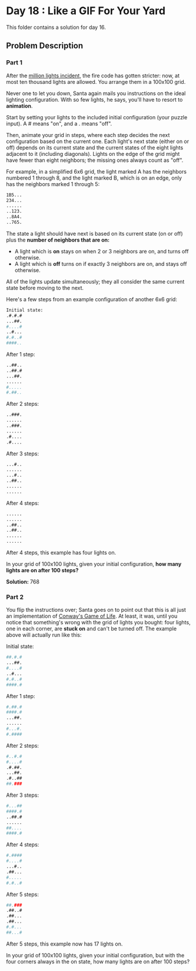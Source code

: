 # Day 18 : Like a GIF For Your Yard

This folder contains a solution for day 16.

## Problem Description

### Part 1

After the [million lights incident](https://adventofcode.com/2015/day/6), the fire code has gotten stricter: now, at most ten thousand lights are allowed. You arrange them in a 100x100 grid.

Never one to let you down, Santa again mails you instructions on the ideal lighting configuration. With so few lights, he says, you'll have to resort to **animation**.

Start by setting your lights to the included initial configuration (your puzzle input). A # means "on", and a . means "off".

Then, animate your grid in steps, where each step decides the next configuration based on the current one. Each light's next state (either on or off) depends on its current state and the current states of the eight lights adjacent to it (including diagonals). Lights on the edge of the grid might have fewer than eight neighbors; the missing ones always count as "off".

For example, in a simplified 6x6 grid, the light marked A has the neighbors numbered 1 through 8, and the light marked B, which is on an edge, only has the neighbors marked 1 through 5:

```bash
1B5...
234...
......
..123.
..8A4.
..765.
```

The state a light should have next is based on its current state (on or off) plus the **number of neighbors that are on:**

  * A light which is **on** stays on when 2 or 3 neighbors are on, and turns off otherwise.
  * A light which is **off** turns on if exactly 3 neighbors are on, and stays off otherwise.

All of the lights update simultaneously; they all consider the same current state before moving to the next.

Here's a few steps from an example configuration of another 6x6 grid:

```bash
Initial state:
.#.#.#
...##.
#....#
..#...
#.#..#
####..
```

After 1 step:

```bash
..##..
..##.#
...##.
......
#.....
#.##..
```

After 2 steps:
```bash
..###.
......
..###.
......
.#....
.#....
```

After 3 steps:

```bash
...#..
......
...#..
..##..
......
......
```

After 4 steps:

```bash
......
......
..##..
..##..
......
......
```

After 4 steps, this example has four lights on.

In your grid of 100x100 lights, given your initial configuration, **how many lights are on after 100 steps?**

**Solution:** 768

### Part 2

You flip the instructions over; Santa goes on to point out that this is all just an implementation of [Conway's Game of Life](https://en.wikipedia.org/wiki/Conway's_Game_of_Life). At least, it was, until you notice that something's wrong with the grid of lights you bought: four lights, one in each corner, are **stuck on** and can't be turned off. The example above will actually run like this:

Initial state:

```bash
##.#.#
...##.
#....#
..#...
#.#..#
####.#
```

After 1 step:

```bash
#.##.#
####.#
...##.
......
#...#.
#.####
```

After 2 steps:

```bash
#..#.#
#....#
.#.##.
...##.
.#..##
##.###
```

After 3 steps:

```bash
#...##
####.#
..##.#
......
##....
####.#
```

After 4 steps:

```bash
#.####
#....#
...#..
.##...
#.....
#.#..#
```

After 5 steps:

```bash
##.###
.##..#
.##...
.##...
#.#...
##...#
```

After 5 steps, this example now has 17 lights on.

In your grid of 100x100 lights, given your initial configuration, but with the four corners always in the on state, how many lights are on after 100 steps?
